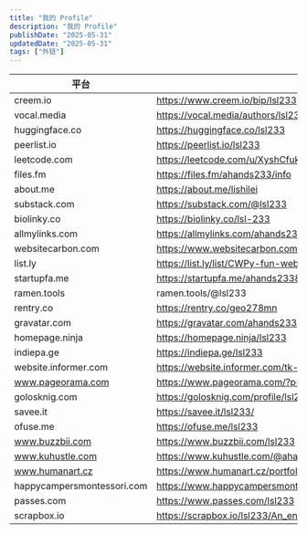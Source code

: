 ```yaml
---
title: "我的 Profile"
description: "我的 Profile"
publishDate: "2025-05-31"
updatedDate: "2025-05-31"
tags: ["外链"]
---
```


| 平台                       | 地址                                                                                                                                            |
| -------------------------- | ----------------------------------------------------------------------------------------------------------------------------------------------- |
| creem.io                   | https://www.creem.io/bip/lsl233                                                                                                                 |
| vocal.media                | https://vocal.media/authors/lsl233                                                                                                              |
| huggingface.co             | https://huggingface.co/lsl233                                                                                                                   |
| peerlist.io                | https://peerlist.io/lsl233                                                                                                                      |
| leetcode.com               | https://leetcode.com/u/XyshCfukKB                                                                                                               |
| files.fm                   | https://files.fm/ahands233/info                                                                                                                 |
| about.me                   | https://about.me/lishilei                                                                                                                       |
| substack.com               | https://substack.com/@lsl233                                                                                                                    |
| biolinky.co                | https://biolinky.co/lsl-233                                                                                                                     |
| allmylinks.com             | https://allmylinks.com/ahands233                                                                                                                |
| websitecarbon.com          | https://www.websitecarbon.com/website/tk-emojis-com/                                                                                            |
| list.ly                    | https://list.ly/list/CWPy-fun-website                                                                                                           |
| startupfa.me               | https://startupfa.me/ahands233837                                                                                                               |
| ramen.tools                | ramen.tools/@lsl233                                                                                                                             |
| rentry.co                  | https://rentry.co/geo278mn                                                                                                                      |
| gravatar.com               | https://gravatar.com/ahands233                                                                                                                  |
| homepage.ninja             | https://homepage.ninja/lsl233                                                                                                                   |
| indiepa.ge                 | https://indiepa.ge/lsl233                                                                                                                       |
| website.informer.com       | https://website.informer.com/tk-emojis.com                                                                                                      |
| www.pageorama.com          | https://www.pageorama.com/?p=tkemojis                                                                                                           |
| golosknig.com              | https://golosknig.com/profile/lsl233/                                                                                                           |
| savee.it                   | https://savee.it/lsl233/                                                                                                                        |
| ofuse.me                   | https://ofuse.me/lsl233                                                                                                                         |
| www.buzzbii.com            | https://www.buzzbii.com/lsl233                                                                                                                  |
| www.kuhustle.com           | https://www.kuhustle.com/@ahands233                                                                                                             |
| www.humanart.cz            | https://www.humanart.cz/portfolio/lsl233/                                                                                                       |
| happycampersmontessori.com | https://www.happycampersmontessori.com/profile/ahands23334893/profile                                                                           |
| passes.com                 | https://www.passes.com/lsl233                                                                                                                   |
| scrapbox.io                | https://scrapbox.io/lsl233/An_entrepreneur_with_10_years_of_passion_for_product_development,_believing_that_good_products_can_change_the_world. |